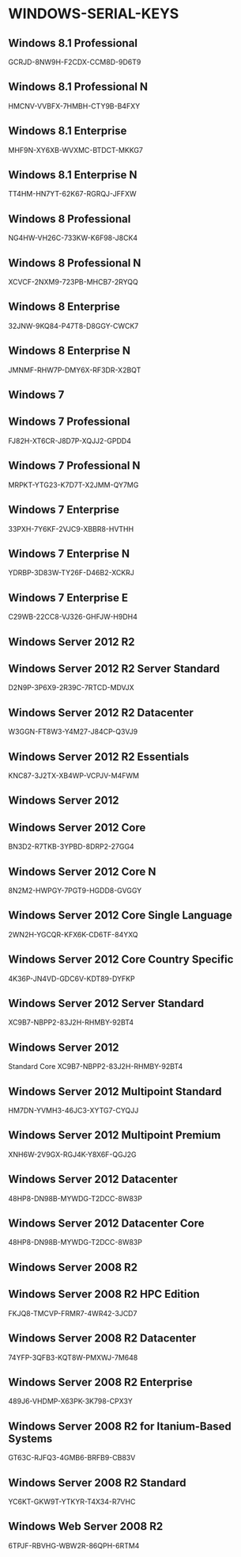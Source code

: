 # WINDOWS-SERIAL-KEYS


## Windows 8.1 Professional
GCRJD-8NW9H-F2CDX-CCM8D-9D6T9

## Windows 8.1 Professional N
HMCNV-VVBFX-7HMBH-CTY9B-B4FXY

## Windows 8.1 Enterprise
MHF9N-XY6XB-WVXMC-BTDCT-MKKG7

## Windows 8.1 Enterprise N
TT4HM-HN7YT-62K67-RGRQJ-JFFXW


## Windows 8 Professional
NG4HW-VH26C-733KW-K6F98-J8CK4

## Windows 8 Professional N
XCVCF-2NXM9-723PB-MHCB7-2RYQQ

## Windows 8 Enterprise
32JNW-9KQ84-P47T8-D8GGY-CWCK7

## Windows 8 Enterprise N
JMNMF-RHW7P-DMY6X-RF3DR-X2BQT





## Windows 7
## Windows 7 Professional
FJ82H-XT6CR-J8D7P-XQJJ2-GPDD4

## Windows 7 Professional N
MRPKT-YTG23-K7D7T-X2JMM-QY7MG

## Windows 7 Enterprise
33PXH-7Y6KF-2VJC9-XBBR8-HVTHH

## Windows 7 Enterprise N
YDRBP-3D83W-TY26F-D46B2-XCKRJ

## Windows 7 Enterprise E
C29WB-22CC8-VJ326-GHFJW-H9DH4










## Windows Server 2012 R2
## Windows Server 2012 R2 Server Standard
D2N9P-3P6X9-2R39C-7RTCD-MDVJX

## Windows Server 2012 R2 Datacenter
W3GGN-FT8W3-Y4M27-J84CP-Q3VJ9

## Windows Server 2012 R2 Essentials
KNC87-3J2TX-XB4WP-VCPJV-M4FWM





## Windows Server 2012
## Windows Server 2012 Core
BN3D2-R7TKB-3YPBD-8DRP2-27GG4

## Windows Server 2012 Core N
8N2M2-HWPGY-7PGT9-HGDD8-GVGGY

## Windows Server 2012 Core Single Language
2WN2H-YGCQR-KFX6K-CD6TF-84YXQ

## Windows Server 2012 Core Country Specific
4K36P-JN4VD-GDC6V-KDT89-DYFKP

## Windows Server 2012 Server Standard
XC9B7-NBPP2-83J2H-RHMBY-92BT4

## Windows Server 2012
Standard Core
XC9B7-NBPP2-83J2H-RHMBY-92BT4

## Windows Server 2012 Multipoint Standard
HM7DN-YVMH3-46JC3-XYTG7-CYQJJ

## Windows Server 2012 Multipoint Premium
XNH6W-2V9GX-RGJ4K-Y8X6F-QGJ2G

## Windows Server 2012 Datacenter
48HP8-DN98B-MYWDG-T2DCC-8W83P

## Windows Server 2012 Datacenter Core
48HP8-DN98B-MYWDG-T2DCC-8W83P






## Windows Server 2008 R2
## Windows Server 2008 R2 HPC Edition
FKJQ8-TMCVP-FRMR7-4WR42-3JCD7

## Windows Server 2008 R2 Datacenter
74YFP-3QFB3-KQT8W-PMXWJ-7M648

## Windows Server 2008 R2 Enterprise
489J6-VHDMP-X63PK-3K798-CPX3Y


## Windows Server 2008 R2 for Itanium-Based Systems
GT63C-RJFQ3-4GMB6-BRFB9-CB83V

## Windows Server 2008 R2 Standard
YC6KT-GKW9T-YTKYR-T4X34-R7VHC

## Windows Web Server 2008 R2
6TPJF-RBVHG-WBW2R-86QPH-6RTM4
